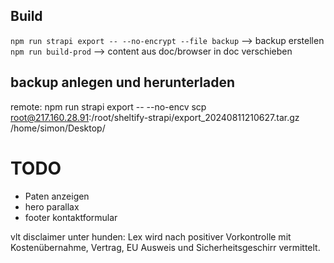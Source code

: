 
## Build
`npm run strapi export -- --no-encrypt --file backup` --> backup erstellen  
`npm run build-prod` --> content aus doc/browser in doc verschieben


## backup anlegen und herunterladen
remote: npm run strapi export -- --no-encv
scp root@217.160.28.91:/root/sheltify-strapi/export_20240811210627.tar.gz /home/simon/Desktop/


# TODO  
- Paten anzeigen
- hero parallax
- footer kontaktformular


vlt disclaimer unter hunden:
Lex wird nach positiver Vorkontrolle mit Kostenübernahme, Vertrag, EU Ausweis und Sicherheitsgeschirr vermittelt.

